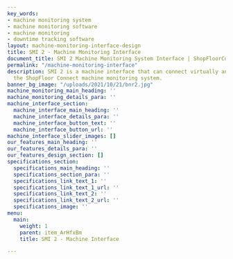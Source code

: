 ```yaml
---
key_words:
- machine monitoring system
- machine monitoring software
- machine monitoring
- downtime tracking software
layout: machine-monitoring-interface-design
title: SMI 2 - Machine Monitoring Interface
document_title: SMI 2 Machine Monitoring System Interface | ShopFloorConnect
permalink: "/machine-monitoring-interface"
description: SMI 2 is a machine interface that can connect virtually any machine to
  the ShopFloor Connect machine monitoring system.
banner_bg_image: "/uploads/2021/10/21/bnr2.jpg"
machine_monitoring_main_heading: ''
machine_monitoring_details_para: ''
machine_interface_section:
  machine_interface_main_heading: ''
  machine_interface_details_para: ''
  machine_interface_button_text: ''
  machine_interface_button_url: ''
machine_interface_slider_images: []
our_features_main_heading: ''
our_features_details_para: ''
our_features_design_section: []
specifications_section:
  specifications_main_heading: ''
  specifications_section_para: ''
  specifications_link_text_1: ''
  specifications_link_text_1_url: ''
  specifications_link_text_2: ''
  specifications_link_text_2_url: ''
  specifications_image: ''
menu:
  main:
    weight: 1
    parent: item_ArHfxBm
    title: SMI 2 - Machine Interface

---
```


